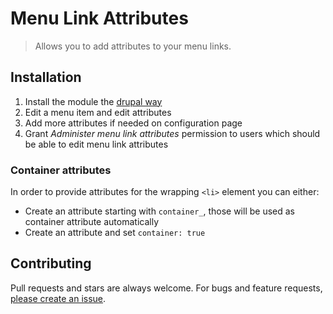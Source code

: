 # Menu Link Attributes

> Allows you to add attributes to your menu links.

## Installation

1. Install the module the [drupal way](https://www.drupal.org/documentation/install/modules-themes/modules-8)
2. Edit a menu item and edit attributes
3. Add more attributes if needed on configuration page
4. Grant *Administer menu link attributes* permission to users which should
   be able to edit menu link attributes

### Container attributes

In order to provide attributes for the wrapping `<li>` element you can either:

* Create an attribute starting with `container_`, those will be used as
  container attribute automatically
* Create an attribute and set `container: true`

## Contributing

Pull requests and stars are always welcome. For bugs and feature requests, [please create an issue](https://www.drupal.org/node/add/project-issue/menu_link_attributes).
